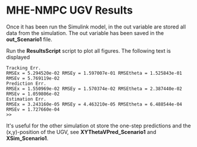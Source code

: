 # MHE-NMPC UGV Results 
Once it has been run the Simulink model, in the out variable are stored all data from the simulation.
The out variable has been saved in the **out_Scenario1** file.

Run the **ResultsScript** script to plot all figures. The following text is displayed

```shell
Tracking Err.
RMSEx = 5.294520e-02 RMSEy = 1.597007e-01 RMSEtheta = 1.525843e-01 RMSEv = 5.769119e-02
Prediction Err.
RMSEx = 1.550969e-02 RMSEy = 1.570374e-02 RMSEtheta = 2.387440e-02 RMSEv = 1.059806e-02
Estimation Err.
RMSEx = 3.243160e-05 RMSEy = 4.463210e-05 RMSEtheta = 6.488544e-04 RMSEv = 1.727660e-04
>>
```

It's useful for the other simulation ot store the one-step predictions and the (x,y)-position of the UGV, 
see **XYThetaVPred_Scenario1** and **XSim_Scenario1**.
